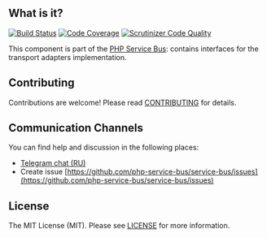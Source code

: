 ## What is it?
[![Build Status](https://travis-ci.org/php-service-bus/transport-common.svg?branch=v3.0)](https://travis-ci.org/php-service-bus/transport-common)
[![Code Coverage](https://scrutinizer-ci.com/g/php-service-bus/transport-common/badges/coverage.png?b=v3.0)](https://scrutinizer-ci.com/g/php-service-bus/transport-common/?branch=v3.0)
[![Scrutinizer Code Quality](https://scrutinizer-ci.com/g/php-service-bus/transport-common/badges/quality-score.png?b=v3.0)](https://scrutinizer-ci.com/g/php-service-bus/transport-common/?branch=v3.0)

This component is part of the [PHP Service Bus](https://github.com/php-service-bus/service-bus): contains interfaces for the transport adapters implementation.

## Contributing
Contributions are welcome! Please read [CONTRIBUTING](CONTRIBUTING.md) for details.

## Communication Channels
You can find help and discussion in the following places:
* [Telegram chat (RU)](https://t.me/php_service_bus)
* Create issue [https://github.com/php-service-bus/service-bus/issues](https://github.com/php-service-bus/service-bus/issues)

## License

The MIT License (MIT). Please see [LICENSE](LICENSE.md) for more information.
